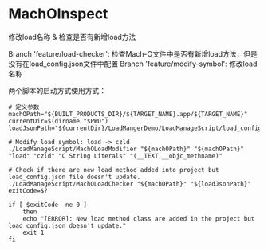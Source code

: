 # MachOInspect
修改load名称 &amp; 检查是否有新增load方法

Branch 'feature/load-checker': 检查Mach-O文件中是否有新增load方法，但是没有在load_config.json文件中配置
Branch 'feature/modify-symbol': 修改load名称

两个脚本的启动方式使用方式：
```Shell
# 定义参数
machOPath="${BUILT_PRODUCTS_DIR}/${TARGET_NAME}.app/${TARGET_NAME}"
currentDir=$(dirname "$PWD")
loadJsonPath="${currentDir}/LoadMangerDemo/LoadManageScript/load_config.json"

# Modify load symbol: load -> czld
./LoadManageScript/MachOLoadModifier "${machOPath}" "${machOPath}" "load" "czld" "C String Literals" "(__TEXT,__objc_methname)"

# Check if there are new load method added into project but load_config.json file doesn't update.
./LoadManageScript/MachOLoadChecker "${machOPath}" "${loadJsonPath}"
exitCode=$?

if [ $exitCode -ne 0 ]
    then
    echo "[ERROR]: New load method class are added in the project but load_config.json doesn't update."
    exit 1
fi

```
